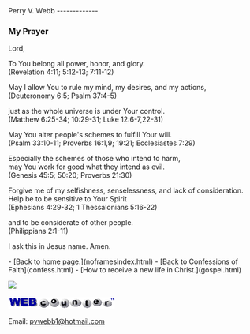 <head> <title>(PVW) Prayer</title> <meta content="IE=9" http-equiv="X-UA-Compatible"></meta> <link href="css/page_style.css" rel="stylesheet" type="text/css"></link> </head><body><div class="page_style">Perry V. Webb
-------------

### My Prayer

Lord,

To You belong all power, honor, and glory.  
 (Revelation 4:11; 5:12-13; 7:11-12)

May I allow You to rule my mind, my desires, and my actions,  
 (Deuteronomy 6:5; Psalm 37:4-5)

just as the whole universe is under Your control.  
 (Matthew 6:25-34; 10:29-31; Luke 12:6-7,22-31)

May You alter people's schemes to fulfill Your will.   
 (Psalm 33:10-11; Proverbs 16:1,9; 19:21; Ecclesiastes 7:29)

Especially the schemes of those who intend to harm,   
 may You work for good what they intend as evil.   
 (Genesis 45:5; 50:20; Proverbs 21:30)

Forgive me of my selfishness, senselessness, and lack of consideration.  
 Help be to be sensitive to Your Spirit  
 (Ephesians 4:29-32; 1 Thessalonians 5:16-22)

and to be considerate of other people.  
 (Philippians 2:1-11)

I ask this in Jesus name. Amen.

  </div>- [Back to home page.](noframesindex.html)
- [Back to Confessions of Faith](confess.html)
- [How to receive a new life in Christ.](gospel.html)
 
![](http://counter.digits.com/wc/-d/4/pvwebb)

[![digits](images/wc-03.gif)](http://www.digits.com/)

Email: [pvwebb1@hotmail.com](mailto:pvwebb1@hotmail.com)

 